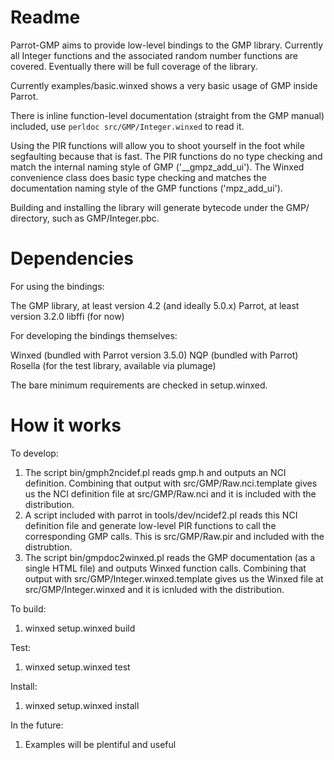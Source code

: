 Readme
======

Parrot-GMP aims to provide low-level bindings to the GMP library.  Currently all Integer functions and the associated random number functions are covered.  Eventually there will be full coverage of the library.

Currently examples/basic.winxed shows a very basic usage of GMP inside Parrot.

There is inline function-level documentation (straight from the GMP manual) included, use `perldoc src/GMP/Integer.winxed` to read it.

Using the PIR functions will allow you to shoot yourself in the foot while segfaulting because that is fast. The PIR functions do no type checking and match the internal naming style of GMP ('\_\_gmpz\_add\_ui').  The Winxed convenience class does basic type checking and matches the documentation naming style of the GMP functions ('mpz\_add\_ui').

Building and installing the library will generate bytecode under the GMP/ directory, such as GMP/Integer.pbc.

Dependencies
============

For using the bindings:

The GMP library, at least version 4.2 (and ideally 5.0.x)
Parrot, at least version 3.2.0
libffi (for now)

For developing the bindings themselves:

Winxed (bundled with Parrot version 3.5.0)
NQP (bundled with Parrot)
Rosella (for the test library, available via plumage)

The bare minimum requirements are checked in setup.winxed.

How it works
============

To develop:

1. The script bin/gmph2ncidef.pl reads gmp.h and outputs an NCI definition. Combining that output with src/GMP/Raw.nci.template gives us the NCI definition file at src/GMP/Raw.nci and it is included with the distribution.
2. A script included with parrot in tools/dev/ncidef2.pl reads this NCI definition file and generate low-level PIR functions to call the corresponding GMP calls.  This is src/GMP/Raw.pir and included with the distrubtion.
3. The script bin/gmpdoc2winxed.pl reads the GMP documentation (as a single HTML file) and outputs Winxed function calls.  Combining that output with src/GMP/Integer.winxed.template gives us the Winxed file at src/GMP/Integer.winxed and it is icnluded with the distribution.

To build:

1. winxed setup.winxed build

Test:

1. winxed setup.winxed test

Install:

1. winxed setup.winxed install

In the future:

1. Examples will be plentiful and useful
